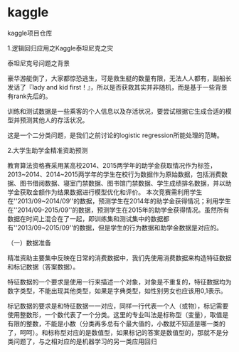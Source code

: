 # kaggle
kaggle项目仓库

1.逻辑回归应用之Kaggle泰坦尼克之灾

泰坦尼克号问题之背景

豪华游艇倒了，大家都惊恐逃生，可是救生艇的数量有限，无法人人都有，副船长发话了『lady and kid first！』，所以是否获救其实并非随机，而是基于一些背景有rank先后的。

训练和测试数据是一些乘客的个人信息以及存活状况，要尝试根据它生成合适的模型并预测其他人的存活状况。

这是一个二分类问题，是我们之前讨论的logistic regression所能处理的范畴。

2.大学生助学金精准资助预测

 教育算法资格赛采用某高校2014、2015两学年的助学金获取情况作为标签，2013~2014、2014~2015两学年的学生在校行为数据作为原始数据，包括消费数据、图书借阅数据、寝室门禁数据、图书馆门禁数据、学生成绩排名数据，并以助学金获取金额作为结果数据进行模型优化和评价。
本次竞赛需利用学生在''2013/09~2014/09''的数据，预测学生在2014年的助学金获得情况；利用学生在''2014/09-2015/09''的数据，预测学生在2015年的助学金获得情况。虽然所有数据在时间上混合在了一起，即训练集和测试集中的数据都有''2013/09~2015/09''的数据，但是学生的行为数据和助学金数据是对应的。

（一）数据准备

精准资助主要集中反映在日常的消费数据中，我们先使用消费数据来构造特征数据和标记数据（答案数据）。

特征数据的一个要求是使用一行来描述一个对象，对象是不重复的，特征数据均为数字类型，不能出现其他类型，如果是字典类型，如性别男女也应该用0,1表示。

标记数据的要求是和特征数据一一对应，同样一行代表一个人（或物），标记需要使用整数形，一个数代表了一个分类。这里的专业叫法是标称型（变量），取值是有限的整数，不能是小数（分类再多总有个最大值的，小数就不知道是哪一类的了，呵呵）。和标称型对应的是数值型，如果标记的答案是数值型的，那就不是分类问题了，与之相对应的是机器学习的另一类应用回归
